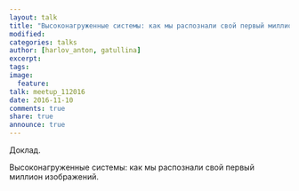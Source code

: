 ```yaml
---
layout: talk
title: "Высоконагруженные системы: как мы распознали свой первый миллион изображений"
modified:
categories: talks
author: [harlov_anton, gatullina]
excerpt:
tags:
image:
  feature:
talk: meetup_112016
date: 2016-11-10
comments: true
share: true
announce: true
---
```


Доклад.

Высоконагруженные системы: как мы распознали свой первый миллион изображений.